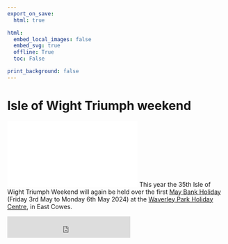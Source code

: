 ```yaml
---
export_on_save:
  html: true

html:
  embed_local_images: false
  embed_svg: true
  offline: True
  toc: False

print_background: false
---
```


# Isle of Wight Triumph weekend
![menubar](/dev/menubar.md)
This year the 35th Isle of Wight Triumph Weekend will again be held over the first [May Bank Holiday](/iow.ics) (Friday 3rd May to Monday 6th May 2024) at the [Waverley Park Holiday Centre](https://www.waverleypark.co.uk/), in East Cowes.

<iframe src="https://free.timeanddate.com/countdown/i96aulz5/n2478/cf12/cm0/cu2/ct0/cs1/ca0/co1/cr0/ss0/cac000/cpc000/pcfff/tcfff/fs100/szw320/szh135/tatTime%20till%20IOW%20TSSC%20Triumph%20Weekend/tac000/tptTime%20since%20Event%20started%20in/tpc000/iso2024-05-06T00:00:00" allowtransparency="true" frameborder="0" width="283" height="49"></iframe>
